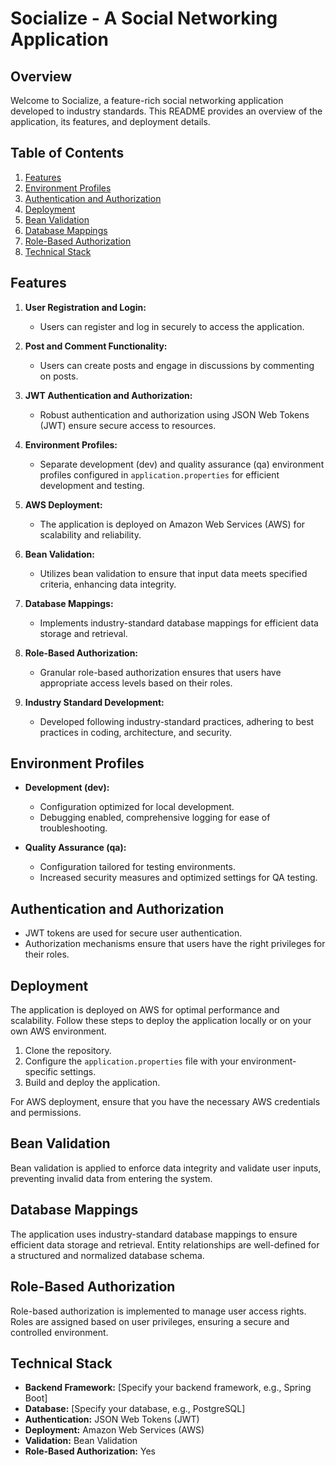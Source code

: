 # Socialize - A Social Networking Application

## Overview

Welcome to Socialize, a feature-rich social networking application developed to industry standards. This README provides an overview of the application, its features, and deployment details.

## Table of Contents

1. [Features](#features)
2. [Environment Profiles](#environment-profiles)
3. [Authentication and Authorization](#authentication-and-authorization)
4. [Deployment](#deployment)
5. [Bean Validation](#bean-validation)
6. [Database Mappings](#database-mappings)
7. [Role-Based Authorization](#role-based-authorization)
8. [Technical Stack](#technical-stack)

## Features

1. **User Registration and Login:**
   - Users can register and log in securely to access the application.

2. **Post and Comment Functionality:**
   - Users can create posts and engage in discussions by commenting on posts.

3. **JWT Authentication and Authorization:**
   - Robust authentication and authorization using JSON Web Tokens (JWT) ensure secure access to resources.

4. **Environment Profiles:**
   - Separate development (dev) and quality assurance (qa) environment profiles configured in `application.properties` for efficient development and testing.

5. **AWS Deployment:**
   - The application is deployed on Amazon Web Services (AWS) for scalability and reliability.

6. **Bean Validation:**
   - Utilizes bean validation to ensure that input data meets specified criteria, enhancing data integrity.

7. **Database Mappings:**
   - Implements industry-standard database mappings for efficient data storage and retrieval.

8. **Role-Based Authorization:**
   - Granular role-based authorization ensures that users have appropriate access levels based on their roles.

9. **Industry Standard Development:**
   - Developed following industry-standard practices, adhering to best practices in coding, architecture, and security.

## Environment Profiles

- **Development (dev):**
  - Configuration optimized for local development.
  - Debugging enabled, comprehensive logging for ease of troubleshooting.

- **Quality Assurance (qa):**
  - Configuration tailored for testing environments.
  - Increased security measures and optimized settings for QA testing.

## Authentication and Authorization

- JWT tokens are used for secure user authentication.
- Authorization mechanisms ensure that users have the right privileges for their roles.

## Deployment

The application is deployed on AWS for optimal performance and scalability. Follow these steps to deploy the application locally or on your own AWS environment.

1. Clone the repository.
2. Configure the `application.properties` file with your environment-specific settings.
3. Build and deploy the application.

For AWS deployment, ensure that you have the necessary AWS credentials and permissions.

## Bean Validation

Bean validation is applied to enforce data integrity and validate user inputs, preventing invalid data from entering the system.

## Database Mappings

The application uses industry-standard database mappings to ensure efficient data storage and retrieval. Entity relationships are well-defined for a structured and normalized database schema.

## Role-Based Authorization

Role-based authorization is implemented to manage user access rights. Roles are assigned based on user privileges, ensuring a secure and controlled environment.

## Technical Stack

- **Backend Framework:** [Specify your backend framework, e.g., Spring Boot]
- **Database:** [Specify your database, e.g., PostgreSQL]
- **Authentication:** JSON Web Tokens (JWT)
- **Deployment:** Amazon Web Services (AWS)
- **Validation:** Bean Validation
- **Role-Based Authorization:** Yes
